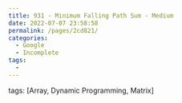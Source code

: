 ```yaml
---
title: 931 - Minimum Falling Path Sum - Medium
date: 2022-07-07 23:58:58
permalink: /pages/2cd821/
categories:
  - Google
  - Incomplete
tags:
  - 
---
```

tags: [Array, Dynamic Programming, Matrix]